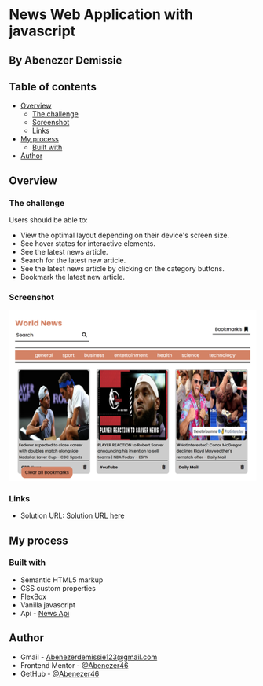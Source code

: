 # News Web Application with javascript

## By Abenezer Demissie

## Table of contents

- [Overview](#overview)
  - [The challenge](#the-challenge)
  - [Screenshot](#screenshot)
  - [Links](#links)
- [My process](#my-process)
  - [Built with](#built-with)
- [Author](#author)

## Overview

### The challenge

Users should be able to:

- View the optimal layout depending on their device's screen size.
- See hover states for interactive elements.
- See the latest news article.
- Search for the latest new article.
- See the latest news article by clicking on the category buttons.
- Bookmark the latest new article.

### Screenshot

![Screenshot](/assets/Screen1.png)

### Links

- Solution URL: [Solution URL here]()

## My process

### Built with

- Semantic HTML5 markup
- CSS custom properties
- FlexBox
- Vanilla javascript
- Api - [News Api](https://newsapi.org)

## Author

- Gmail - [Abenezerdemissie123@gmail.com](https://gmail.com/Abenezerdemissie123@gmail.com)
- Frontend Mentor - [@Abenezer46](https://www.frontendmentor.io/profile/Abenezer46)
- GetHub - [@Abenezer46](https://github.com/Abenezer46)